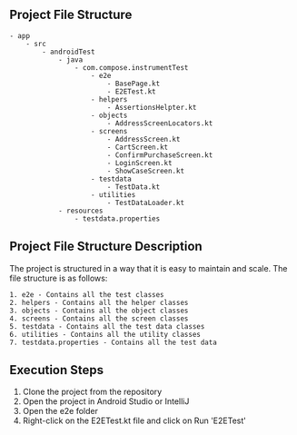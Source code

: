 Project File Structure
---------------

````
- app
    - src
        - androidTest
            - java
                - com.compose.instrumentTest
                    - e2e
                        - BasePage.kt
                        - E2ETest.kt
                    - helpers
                        - AssertionsHelpter.kt
                    - objects
                        - AddressScreenLocators.kt
                    - screens
                        - AddressScreen.kt
                        - CartScreen.kt
                        - ConfirmPurchaseScreen.kt
                        - LoginScreen.kt
                        - ShowCaseScreen.kt
                    - testdata
                        - TestData.kt
                    - utilities
                        - TestDataLoader.kt
            - resources
                - testdata.properties
````
Project File Structure Description
---------------

The project is structured in a way that it is easy to maintain and scale. 
The file structure is as follows:

    1. e2e - Contains all the test classes
    2. helpers - Contains all the helper classes
    3. objects - Contains all the object classes
    4. screens - Contains all the screen classes
    5. testdata - Contains all the test data classes
    6. utilities - Contains all the utility classes
    7. testdata.properties - Contains all the test data


Execution Steps
---------------
1. Clone the project from the repository
2. Open the project in Android Studio or IntelliJ
3. Open the e2e folder
4. Right-click on the E2ETest.kt file and click on Run 'E2ETest'
